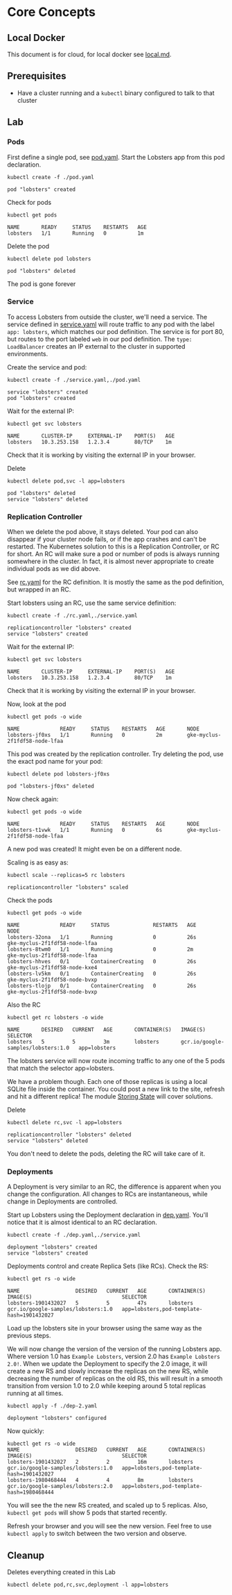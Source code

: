 # Core Concepts

## Local Docker

This document is for cloud, for local docker see [local.md](local.md).

## Prerequisites

* Have a cluster running and a `kubectl` binary configured to talk to
  that cluster

## Lab


### Pods

First define a single pod, see [pod.yaml](pod.yaml). Start the
Lobsters app from this pod declaration.

<!-- START bash -->
```
kubectl create -f ./pod.yaml
```
<!-- END bash -->

```
pod "lobsters" created
```

Check for pods

```
kubectl get pods
```

```
NAME       READY     STATUS    RESTARTS   AGE
lobsters   1/1       Running   0          1m
```

Delete the pod

<!-- START bash -->
```
kubectl delete pod lobsters
```
<!-- END bash -->

```
pod "lobsters" deleted
```

The pod is gone forever

### Service

To access Lobsters from outside the cluster, we'll need a service. The
service defined in [service.yaml](service.yaml) will route traffic to
any pod with the label `app: lobsters`, which matches our pod
definition. The service is for port 80, but routes to the port labeled
`web` in our pod definition. The `type: LoadBalancer` creates an IP
external to the cluster in supported environments.

Create the service and pod:

<!-- START bash
sleep 5
END bash -->

<!-- START bash -->
```
kubectl create -f ./service.yaml,./pod.yaml
```
<!-- END bash -->

```
service "lobsters" created
pod "lobsters" created
```

Wait for the external IP:

<!-- START bash -->
```
kubectl get svc lobsters
```
<!-- END bash -->

```
NAME       CLUSTER-IP     EXTERNAL-IP    PORT(S)   AGE
lobsters   10.3.253.158   1.2.3.4        80/TCP    1m
```

Check that it is working by visiting the external IP in your browser.



Delete

<!-- START bash -->
```
kubectl delete pod,svc -l app=lobsters
```
<!-- END bash -->

```
pod "lobsters" deleted
service "lobsters" deleted
```

### Replication Controller

When we delete the pod above, it stays deleted. Your pod can also
disappear if your cluster node fails, or if the app crashes and can't
be restarted. The Kubernetes solution to this is a Replication
Controller, or RC for short. An RC will make sure a pod or number of
pods is always running somewhere in the cluster. In fact, it is almost
never appropriate to create individual pods as we did above.

See [rc.yaml](rc.yaml) for the RC definition. It is mostly the same as
the pod definition, but wrapped in an RC.

Start lobsters using an RC, use the same service definition:

<!-- START bash
sleep 5
END bash -->
<!-- START bash -->
```
kubectl create -f ./rc.yaml,./service.yaml
```
<!-- END bash -->

```
replicationcontroller "lobsters" created
service "lobsters" created
```

Wait for the external IP:

<!-- START bash -->
```
kubectl get svc lobsters
```
<!-- END bash -->

```
NAME       CLUSTER-IP     EXTERNAL-IP    PORT(S)   AGE
lobsters   10.3.253.158   1.2.3.4        80/TCP    1m
```

Check that it is working by visiting the external IP in your browser.


Now, look at the pod

```
kubectl get pods -o wide
```

```
NAME             READY     STATUS    RESTARTS   AGE       NODE
lobsters-jf0xs   1/1       Running   0          2m        gke-myclus-2f1fdf58-node-lfaa
```

This pod was created by the replication controller. Try deleting the
pod, use the exact pod name for your pod:

```
kubectl delete pod lobsters-jf0xs
```

```
pod "lobsters-jf0xs" deleted
```

Now check again:

```
kubectl get pods -o wide
```

```
NAME             READY     STATUS    RESTARTS   AGE       NODE
lobsters-t1vwk   1/1       Running   0          6s        gke-myclus-2f1fdf58-node-lfaa
```

A new pod was created! It might even be on a different node.

Scaling is as easy as:

<!-- START bash -->
```
kubectl scale --replicas=5 rc lobsters
```
<!-- END bash -->

```
replicationcontroller "lobsters" scaled
```

Check the pods

```
kubectl get pods -o wide
```

```
NAME             READY     STATUS              RESTARTS   AGE       NODE
lobsters-32ona   1/1       Running             0          26s       gke-myclus-2f1fdf58-node-lfaa
lobsters-8twm0   1/1       Running             0          2m        gke-myclus-2f1fdf58-node-lfaa
lobsters-hhves   0/1       ContainerCreating   0          26s       gke-myclus-2f1fdf58-node-kxe4
lobsters-lv5km   0/1       ContainerCreating   0          26s       gke-myclus-2f1fdf58-node-bvxp
lobsters-tlojp   0/1       ContainerCreating   0          26s       gke-myclus-2f1fdf58-node-bvxp
```

Also the RC

<!-- START bash -->
```
kubectl get rc lobsters -o wide
```
<!-- END bash -->

```
NAME       DESIRED   CURRENT   AGE       CONTAINER(S)   IMAGE(S)                             SELECTOR
lobsters   5         5         3m        lobsters       gcr.io/google-samples/lobsters:1.0   app=lobsters
```

The lobsters service will now route incoming traffic to any one of the
5 pods that match the selector app=lobsters.

We have a problem though. Each one of those replicas is using a local
SQLite file inside the container. You could post a new link to the
site, refresh and hit a different replica! The module
[Storing State](../state) will cover solutions.

Delete

<!-- START bash -->
```
kubectl delete rc,svc -l app=lobsters
```
<!-- END bash -->

```
replicationcontroller "lobsters" deleted
service "lobsters" deleted
```

You don't need to delete the pods, deleting the RC will take care of it.

### Deployments

A Deployment is very similar to an RC, the difference is apparent when
you change the configuration. All changes to RCs are instantaneous,
while change in Deployments are controlled.

Start up Lobsters using the Deployment declaration in
[dep.yaml](dep.yaml). You'll notice that it is almost identical to an
RC declaration.

<!-- START bash
sleep 5
END bash -->
<!-- START bash -->
```
kubectl create -f ./dep.yaml,./service.yaml
```
<!-- END bash -->

```
deployment "lobsters" created
service "lobsters" created
```

Deployments control and create Replica Sets (like RCs). Check the RS:

```
kubectl get rs -o wide
```

```
NAME                  DESIRED   CURRENT   AGE       CONTAINER(S)   IMAGE(S)                             SELECTOR
lobsters-1901432027   5         5         47s       lobsters       gcr.io/google-samples/lobsters:1.0   app=lobsters,pod-template-hash=1901432027
```

Load up the lobsters site in your browser using the same way as the
previous steps.

We will now change the version of the version of the
running Lobsters app. Where version 1.0 has `Example Lobsters`,
version 2.0 has `Example Lobsters 2.0!`. When we update the Deployment
to specify the 2.0 image, it will create a new RS and slowly increase
the replicas on the new RS, while decreasing the number of replicas on
the old RS, this will result in a smooth transition from version 1.0
to 2.0 while keeping around 5 total replicas running at all times.

<!-- START bash -->
```
kubectl apply -f ./dep-2.yaml
```
<!-- END bash -->

```
deployment "lobsters" configured
```

Now quickly:

```
kubectl get rs -o wide
NAME                  DESIRED   CURRENT   AGE       CONTAINER(S)   IMAGE(S)                             SELECTOR
lobsters-1901432027   2         2         16m       lobsters       gcr.io/google-samples/lobsters:1.0   app=lobsters,pod-template-hash=1901432027
lobsters-1980468444   4         4         8m        lobsters       gcr.io/google-samples/lobsters:2.0   app=lobsters,pod-template-hash=1980468444
```

You will see the the new RS created, and scaled up to 5
replicas. Also, `kubectl get pods` will show 5 pods that started
recently.

Refresh your browser and you will see the new version. Feel free to
use `kubectl apply` to switch between the two version and observe.


## Cleanup

Deletes everything created in this Lab

<!-- START bash -->
```
kubectl delete pod,rc,svc,deployment -l app=lobsters
```
<!-- END bash -->
